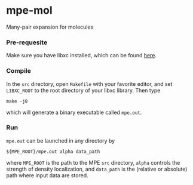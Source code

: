 # mpe-mol
Many-pair expansion for molecules

### Pre-requesite

Make sure you have libxc installed, which can be found [here](http://www.tddft.org/programs/libxc/).

### Compile

In the `src` directory, open `Makefile` with your favorite editor, and set `LIBXC_ROOT` to the root directory of your libxc library. Then type
```
make -j8
```
which will generate a binary executable called `mpe.out`.

### Run

`mpe.out` can be launched in any directory by
```
${MPE_ROOT}/mpe.out alpha data_path
```
where `MPE_ROOT` is the path to the MPE `src` directory, `alpha` controls the strength of density localization, and `data_path` is the (relative or absolute) path where input data are stored.
